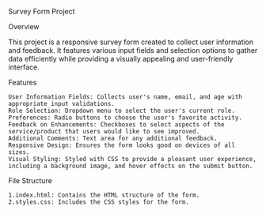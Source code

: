 Survey Form Project

Overview

   This project is a responsive survey form created to collect user information and feedback. It features various input fields and selection options to gather data efficiently while providing a visually appealing and user-friendly interface.
   
Features

    User Information Fields: Collects user's name, email, and age with appropriate input validations.
    Role Selection: Dropdown menu to select the user's current role.
    Preferences: Radio buttons to choose the user's favorite activity.
    Feedback on Enhancements: Checkboxes to select aspects of the service/product that users would like to see improved.
    Additional Comments: Text area for any additional feedback.
    Responsive Design: Ensures the form looks good on devices of all sizes.
    Visual Styling: Styled with CSS to provide a pleasant user experience, including a background image, and hover effects on the submit button.

File Structure

    1.index.html: Contains the HTML structure of the form.
    2.styles.css: Includes the CSS styles for the form.

